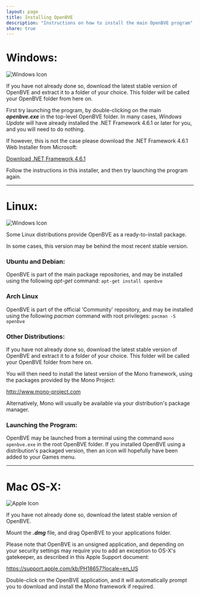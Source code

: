 ```yaml
---
layout: page
title: Installing OpenBVE
description: "Instructions on how to install the main OpenBVE program"
share: true
---
```


# Windows:

<img src="/images/windows.png" alt="Windows Icon">

If you have not already done so, download the latest stable version of OpenBVE and extract it to a folder of your choice. This folder will be called your OpenBVE folder from here on. 

First try launching the program, by double-clicking on the main **_openbve.exe_** in the top-level OpenBVE folder.
In many cases, _Windows Update_ will have already installed the .NET Framework 4.6.1 or later for you, and you will need to do nothing.

If however, this is not the case please download the .NET Framework 4.6.1 Web Installer from Microsoft: 

<a href="https://dotnet.microsoft.com/download/dotnet-framework/thank-you/net461-web-installer" class="btn btn-info">Download .NET Framework 4.6.1</a>

Follow the instructions in this installer, and then try launching the program again.

---

# Linux:

<img src="/images/linux.png" alt="Windows Icon">

Some Linux distributions provide OpenBVE as a ready-to-install package. 

In some cases, this version may be behind the most recent stable version. 

### Ubuntu and Debian:
OpenBVE is part of the main package repositories, and may be installed using the following *apt-get* command:
```apt-get install openbve```


### Arch Linux
OpenBVE is part of the official 'Community' repository, and may be installed using the following *pacman* command with root privileges:
```pacman -S openbve```


### Other Distributions:
If you have not already done so, download the latest stable version of OpenBVE and extract it to a folder of your choice. This folder will be called your OpenBVE folder from here on. 

You will then need to install the latest version of the Mono framework, using the packages provided by the Mono Project:

<a href="http://www.mono-project.com" class="btn btn-info">http://www.mono-project.com</a>

Alternatively, Mono will usually be available via your distribution's package manager.


### Launching the Program:
OpenBVE may be launched from a terminal using the command `mono openbve.exe` in the root OpenBVE folder.
If you installed OpenBVE using a distribution's packaged version, then an icon will hopefully have been added to your Games menu.

---

# Mac OS-X:

<img src="/images/apple.png" alt="Apple Icon">

If you have not already done so, download the latest stable version of OpenBVE.

Mount the **_.dmg_** file, and drag OpenBVE to your applications folder.

Please note that OpenBVE is an unsigned application, and depending on your security settings may require you to add an exception to OS-X's gatekeeper, as described in this Apple Support document:

<https://support.apple.com/kb/PH18657?locale=en_US>

Double-click on the OpenBVE application, and it will automatically prompt you to download and install the Mono framework if required.
